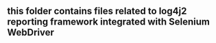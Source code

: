 ## this folder contains files related to log4j2 reporting framework integrated with Selenium WebDriver
